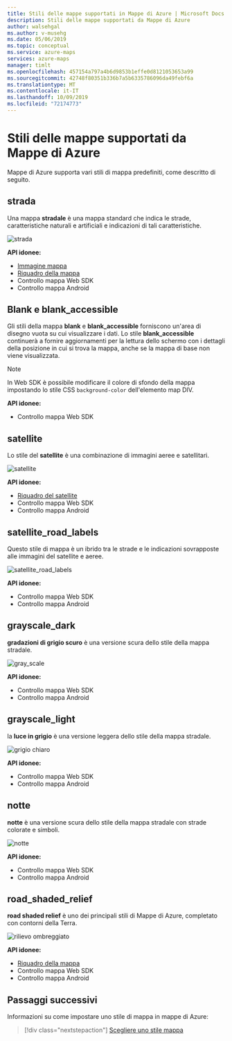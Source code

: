 ```yaml
---
title: Stili delle mappe supportati in Mappe di Azure | Microsoft Docs
description: Stili delle mappe supportati da Mappe di Azure
author: walsehgal
ms.author: v-musehg
ms.date: 05/06/2019
ms.topic: conceptual
ms.service: azure-maps
services: azure-maps
manager: timlt
ms.openlocfilehash: 457154a797a4b6d9853b1effe0d8121053653a99
ms.sourcegitcommit: 42748f80351b336b7a5b6335786096da49febf6a
ms.translationtype: MT
ms.contentlocale: it-IT
ms.lasthandoff: 10/09/2019
ms.locfileid: "72174773"
---
```

# <a name="azure-maps-supported-map-styles"></a>Stili delle mappe supportati da Mappe di Azure
Mappe di Azure supporta vari stili di mappa predefiniti, come descritto di seguito.

## <a name="road"></a>strada
Una mappa **stradale** è una mappa standard che indica le strade, caratteristiche naturali e artificiali e indicazioni di tali caratteristiche.

![strada](./media/supported-map-styles/road.png)

**API idonee:**
* [Immagine mappa](https://docs.microsoft.com/rest/api/maps/render/getmapimage)
* [Riquadro della mappa](https://docs.microsoft.com/rest/api/maps/render/getmaptile)
* Controllo mappa Web SDK
* Controllo mappa Android

## <a name="blank-and-blank_accessible"></a>Blank e blank_accessible

Gli stili della mappa **blank** e **blank_accessible** forniscono un'area di disegno vuota su cui visualizzare i dati. Lo stile **blank_accessible** continuerà a fornire aggiornamenti per la lettura dello schermo con i dettagli della posizione in cui si trova la mappa, anche se la mappa di base non viene visualizzata.

> [!Note]
> In Web SDK è possibile modificare il colore di sfondo della mappa impostando lo stile CSS `background-color` dell'elemento map DIV.

**API idonee:**
* Controllo mappa Web SDK

## <a name="satellite"></a>satellite 
Lo stile del **satellite** è una combinazione di immagini aeree e satellitari.

![satellite](./media/supported-map-styles/satellite.png)

**API idonee:**
* [Riquadro del satellite](https://docs.microsoft.com/rest/api/maps/render/getmapimagerytilepreview)
* Controllo mappa Web SDK
* Controllo mappa Android

## <a name="satellite_road_labels"></a>satellite_road_labels
Questo stile di mappa è un ibrido tra le strade e le indicazioni sovrapposte alle immagini del satellite e aeree.

![satellite_road_labels](./media/supported-map-styles/satellite_road_labels.png)

**API idonee:**
* Controllo mappa Web SDK
* Controllo mappa Android

## <a name="grayscale_dark"></a>grayscale_dark
**gradazioni di grigio scuro** è una versione scura dello stile della mappa stradale.

![gray_scale](./media/supported-map-styles/grayscale_dark.png)

**API idonee:**
* Controllo mappa Web SDK 
* Controllo mappa Android


## <a name="grayscale_light"></a>grayscale_light
la **luce in grigio** è una versione leggera dello stile della mappa stradale.

![grigio chiaro](./media/supported-map-styles/grayscale_light.png)

**API idonee:**
* Controllo mappa Web SDK
* Controllo mappa Android


## <a name="night"></a>notte
**notte** è una versione scura dello stile della mappa stradale con strade colorate e simboli.

![notte](./media/supported-map-styles/night.png)

**API idonee:**
* Controllo mappa Web SDK
* Controllo mappa Android

## <a name="road_shaded_relief"></a>road_shaded_relief
**road shaded relief** è uno dei principali stili di Mappe di Azure, completato con contorni della Terra.

![rilievo ombreggiato](./media/supported-map-styles/shaded-relief.png)

**API idonee:**
* [Riquadro della mappa](https://docs.microsoft.com/rest/api/maps/render/getmaptile)
* Controllo mappa Web SDK
* Controllo mappa Android


## <a name="next-steps"></a>Passaggi successivi

Informazioni su come impostare uno stile di mappa in mappe di Azure:

> [!div class="nextstepaction"]
> [Scegliere uno stile mappa](https://docs.microsoft.com/en-us/azure/azure-maps/choose-map-style)
